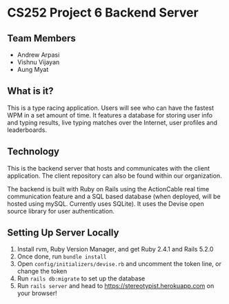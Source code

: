 # CS252 Project 6 Backend Server

## Team Members
* Andrew Arpasi
* Vishnu Vijayan
* Aung Myat

## What is it?
This is a type racing application. Users will see who can have the fastest WPM in a set amount of time. It features a database for storing user info and typing results, live typing matches over the Internet, user profiles and leaderboards.

## Technology
This is the backend server that hosts and communicates with the client application. The client repository can also be found within our organization.

The backend is built with Ruby on Rails using the ActionCable real time communication feature and a SQL based database (when deployed, will be hosted using mySQL. Currently uses SQLite). It uses the Devise open source library for user authentication.

## Setting Up Server Locally
1. Install rvm, Ruby Version Manager, and get Ruby 2.4.1 and Rails 5.2.0
2. Once done, run `bundle install`
3. Open `config/initializers/devise.rb` and uncomment the token line, or change the token
4. Run `rails db:migrate` to set up the database
5. Run `rails server` and head to https://stereotypist.herokuapp.com on your browser!
